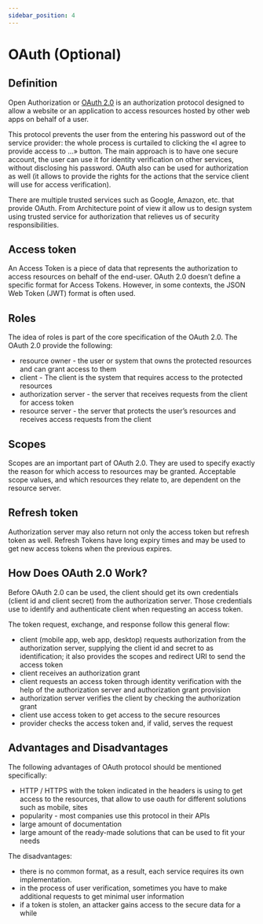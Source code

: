```yaml
---
sidebar_position: 4
---
```


# OAuth (Optional)
## Definition
Open Authorization or [OAuth 2.0](https://auth0.com/intro-to-iam/what-is-oauth-2/) is an authorization protocol designed to allow a website or an application to access resources hosted by other web apps on behalf of a user.

This protocol prevents the user from the entering his password out of the service provider: the whole process is curtailed to clicking the «I agree to provide access to ...» button. The main approach is to have one secure account, the user can use it for identity verification on other services, without disclosing his password. OAuth also can be used for authorization as well (it allows to provide the rights for the actions that the service client will use for access verification).

There are multiple trusted services such as Google, Amazon, etc. that provide OAuth. From Architecture point of view it allow us to design system using trusted service for authorization that relieves us of security responsibilities.

## Access token
An Access Token is a piece of data that represents the authorization to access resources on behalf of the end-user. OAuth 2.0 doesn’t define a specific format for Access Tokens. However, in some contexts, the JSON Web Token (JWT) format is often used.

## Roles
The idea of roles is part of the core specification of the OAuth 2.0. The OAuth 2.0 provide the following:
  - resource owner - the user or system that owns the protected resources and can grant access to them 
  - client - The client is the system that requires access to the protected resources
  - authorization server - the server that receives requests from the client for access token
  - resource server - the server that protects the user’s resources and receives access requests from the client

## Scopes
Scopes are an important part of OAuth 2.0. They are used to specify exactly the reason for which access to resources may be granted. Acceptable scope values, and which resources they relate to, are dependent on the resource server.

## Refresh token
Authorization server may also return not only the access token but refresh token as well. Refresh Tokens have long expiry times and may be used to get new access tokens when the previous expires.

## How Does OAuth 2.0 Work?
Before OAuth 2.0 can be used, the client should get its own credentials (client id and client secret) from the authorization server. Those credentials use to identify and authenticate client when requesting an access token.

The token request, exchange, and response follow this general flow:
  - client (mobile app, web app, desktop) requests authorization from the authorization server, supplying the client id and secret to as identification; it also provides the scopes and redirect URI to send the access token
  - client receives an authorization grant
  - client requests an access token through identity verification with the help of the authorization server and authorization grant provision
  - authorization server verifies the client by checking the authorization grant
  - client use access token to get access to the secure resources
  - provider checks the access token and, if valid, serves the request
    
## Advantages and Disadvantages

The following advantages of OAuth protocol should be mentioned specifically:
  - HTTP / HTTPS with the token indicated in the headers is using to get access to the resources, that allow to use oauth for different solutions such as mobile, sites
  - popularity - most companies use this protocol in their APIs
  - large amount of documentation
  - large amount of the ready-made solutions that can be used to fit your needs

The disadvantages:
  - there is no common format, as a result, each service requires its own implementation.
  - in the process of user verification, sometimes you have to make additional requests to get minimal user information
  - if a token is stolen, an attacker gains access to the secure data for a while
